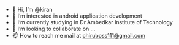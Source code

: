 - 👋 Hi, I’m @kiran
- 👀 I’m interested in android application development
- 🌱 I’m currently studying in  Dr.Ambedkar Institute of Technology
- 💞️ I’m looking to collaborate on ...
- 📫 How to reach me mail at chiruboss111@gmail.com 

<!---
chiruKiru/chiruKiru is a ✨ special ✨ repository because its `README.md` (this file) appears on your GitHub profile.
You can click the Preview link to take a look at your changes.
--->
